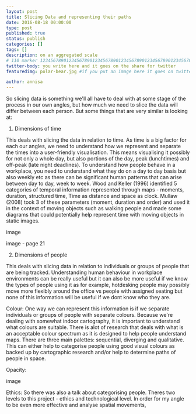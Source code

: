 ```yaml
---
layout: post
title: Slicing Data and representing their paths
date: 2016-08-18 00:00:00
type: post
published: true
status: publish
categories: []
tags: []
description: on an aggregated scale
# 110 marker 1234567890123456789012345678901234567890123456789012345678901234567890123456789012345678901234567890123456789
twitter-body: you write here and it goes on the share for twitter
featuredimg: polar-bear.jpg #if you put an image here it goes on twitter too

author: annisa
---
```


So slicing data is something we'll all have to deal with at some stage of the process in our own angles, but how much we need to slice the data will differ between each person. But some things that are very similar is looking at:

1. Dimensions of time

This deals with slicing the data in relation to time. As time is a big factor for each our angles, we need to understand how we represent and separate the times into a user-friendly visualisation. This means visualising it possibly for not only a whole day, but also portions of the day, peak (lunchtimes) and off-peak (late night deadlines). To understand how people behave in a workplace, you need to understand what they do on a day to day basis but also weekly etc as there can be significant human patterns that can arise between day to day, week to week. Wood and Keller (1996) identified 5 categories of temporal information represented through maps - moments, duration, structured time, Time as distance and space as clock. Mullaw (2008) took 3 of these parameters (moment, duration and order) and used it in the context of moving objects such as walking people and made some diagrams that could potentially help represent time with moving objects in static images.

image

image - page 21

2. Dimensions of people

This deals with slicing data in relation to individuals or groups of people that are being tracked. Understanding human behaviour in workplace environments can be really useful but it can also be more useful if we know the types of people using it as for example, hotdesking people may possibly move more flexibly around the office vs people with assigned seating but none of this information will be useful if we dont know who they are. 

Colour:
One way we can represent this information is if we separate individuals or groups of people with separate colours. Because we're dealing with somewhat indoor cartography, it is important to understand what colours are suitable. There is alot of research that deals with what is an acceptable colour spectrum as it is designed to help people understand maps. There are three main palettes: sequential, diverging and qualitative. This can either help to categorise people using good visual colours as backed up by cartographic research and/or help to determine paths of people in space.

Opacity:


image

Ethics:
So there was also a talk about categorising people. Theres two levels to this project - ethics and technological level. In order for my angle to be even more effective and analyse spatial movements, 